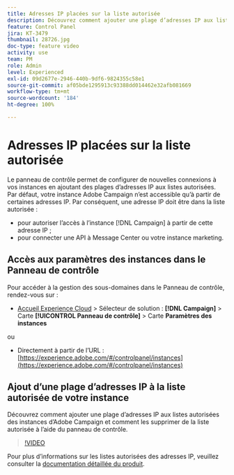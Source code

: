 ```yaml
---
title: Adresses IP placées sur la liste autorisée
description: Découvrez comment ajouter une plage d’adresses IP aux listes autorisées des instances d’Adobe Campaign et comment les supprimer de la liste autorisée à l’aide du panneau de contrôle.
feature: Control Panel
jira: KT-3479
thumbnail: 28726.jpg
doc-type: feature video
activity: use
team: PM
role: Admin
level: Experienced
exl-id: 09d2677e-2946-440b-9df6-9824355c58e1
source-git-commit: af05bde1295913c93388dd014462e32afb081669
workflow-type: tm+mt
source-wordcount: '184'
ht-degree: 100%

---
```


# Adresses IP placées sur la liste autorisée

Le panneau de contrôle permet de configurer de nouvelles connexions à vos instances en ajoutant des plages d’adresses IP aux listes autorisées. Par défaut, votre instance Adobe Campaign n’est accessible qu’à partir de certaines adresses IP. Par conséquent, une adresse IP doit être dans la liste autorisée :

* pour autoriser l’accès à l’instance [!DNL Campaign] à partir de cette adresse IP ;
* pour connecter une API à Message Center ou votre instance marketing.

## Accès aux paramètres des instances dans le Panneau de contrôle

Pour accéder à la gestion des sous-domaines dans le Panneau de contrôle, rendez-vous sur :

* [Accueil Experience Cloud](https://experience.adobe.com/#/home) > Sélecteur de solution : **[!DNL Campaign]** > Carte **[!UICONTROL Panneau de contrôle]** > Carte **Paramètres des instances**

ou
* Directement à partir de l’URL : [https://experience.adobe.com/#/controlpanel/instances](https://experience.adobe.com/#/controlpanel/instances)

## Ajout d’une plage d’adresses IP à la liste autorisée de votre instance

Découvrez comment ajouter une plage d’adresses IP aux listes autorisées des instances d’Adobe Campaign et comment les supprimer de la liste autorisée à l’aide du panneau de contrôle.

>[!VIDEO](https://video.tv.adobe.com/v/28726?quality=12&learn=0n)

Pour plus d’informations sur les listes autorisées des adresses IP, veuillez consulter la [documentation détaillée du produit](https://experienceleague.adobe.com/docs/control-panel/using/sftp-management/ip-range-allow-listing.html?lang=fr).
